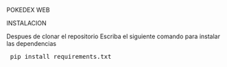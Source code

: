 POKEDEX WEB 

INSTALACION

Despues de clonar el repositorio
Escriba el siguiente comando para instalar las dependencias

<pre>
 pip install requirements.txt
</pre>
 

